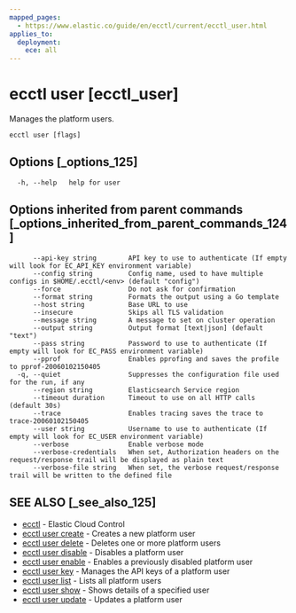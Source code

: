 ```yaml
---
mapped_pages:
  - https://www.elastic.co/guide/en/ecctl/current/ecctl_user.html
applies_to:
  deployment:
    ece: all
---
```


# ecctl user [ecctl_user]

Manages the platform users.

```
ecctl user [flags]
```


## Options [_options_125]

```
  -h, --help   help for user
```


## Options inherited from parent commands [_options_inherited_from_parent_commands_124]

```
      --api-key string        API key to use to authenticate (If empty will look for EC_API_KEY environment variable)
      --config string         Config name, used to have multiple configs in $HOME/.ecctl/<env> (default "config")
      --force                 Do not ask for confirmation
      --format string         Formats the output using a Go template
      --host string           Base URL to use
      --insecure              Skips all TLS validation
      --message string        A message to set on cluster operation
      --output string         Output format [text|json] (default "text")
      --pass string           Password to use to authenticate (If empty will look for EC_PASS environment variable)
      --pprof                 Enables pprofing and saves the profile to pprof-20060102150405
  -q, --quiet                 Suppresses the configuration file used for the run, if any
      --region string         Elasticsearch Service region
      --timeout duration      Timeout to use on all HTTP calls (default 30s)
      --trace                 Enables tracing saves the trace to trace-20060102150405
      --user string           Username to use to authenticate (If empty will look for EC_USER environment variable)
      --verbose               Enable verbose mode
      --verbose-credentials   When set, Authorization headers on the request/response trail will be displayed as plain text
      --verbose-file string   When set, the verbose request/response trail will be written to the defined file
```


## SEE ALSO [_see_also_125]

* [ecctl](/reference/ecctl.md) - Elastic Cloud Control
* [ecctl user create](/reference/ecctl_user_create.md) - Creates a new platform user
* [ecctl user delete](/reference/ecctl_user_delete.md) - Deletes one or more platform users
* [ecctl user disable](/reference/ecctl_user_disable.md) - Disables a platform user
* [ecctl user enable](/reference/ecctl_user_enable.md) - Enables a previously disabled platform user
* [ecctl user key](/reference/ecctl_user_key.md) - Manages the API keys of a platform user
* [ecctl user list](/reference/ecctl_user_list.md) - Lists all platform users
* [ecctl user show](/reference/ecctl_user_show.md) - Shows details of a specified user
* [ecctl user update](/reference/ecctl_user_update.md) - Updates a platform user
